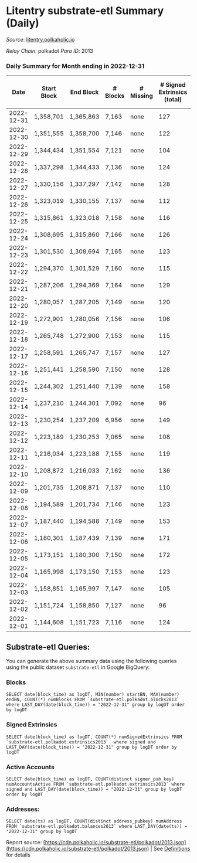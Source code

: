 # Litentry substrate-etl Summary (Daily)

_Source_: [litentry.polkaholic.io](https://litentry.polkaholic.io)

*Relay Chain*: polkadot
*Para ID*: 2013



### Daily Summary for Month ending in 2022-12-31


| Date | Start Block | End Block | # Blocks | # Missing | # Signed Extrinsics (total) | # Active Accounts | # Addresses with Balances | # Events | # Transfers | # XCM Transfers In | # XCM Transfers Out |
| ---- | ----------- | --------- | -------- | --------- | --------------------------- | ----------------- | ------------------------- | -------- | ----------- | ------------------ | ------------------- |
| 2022-12-31 | 1,358,701 | 1,365,863 | 7,163 | none  | 127 | 61 | 4,741 | 20,358 |   |   |   |
| 2022-12-30 | 1,351,555 | 1,358,700 | 7,146 | none  | 122 | 67 | 4,739 | 20,223 |   |   |   |
| 2022-12-29 | 1,344,434 | 1,351,554 | 7,121 | none  | 104 | 53 | 4,739 | 18,752 |   |   |   |
| 2022-12-28 | 1,337,298 | 1,344,433 | 7,136 | none  | 124 | 64 | 4,738 | 20,136 |   |   |   |
| 2022-12-27 | 1,330,156 | 1,337,297 | 7,142 | none  | 128 | 65 | 4,737 | 20,151 |   |   |   |
| 2022-12-26 | 1,323,019 | 1,330,155 | 7,137 | none  | 112 | 61 | 4,738 | 19,980 |   |   |   |
| 2022-12-25 | 1,315,861 | 1,323,018 | 7,158 | none  | 116 | 59 |  | 19,972 |   |   |   |
| 2022-12-24 | 1,308,695 | 1,315,860 | 7,166 | none  | 126 | 61 |  | 20,039 |   |   |   |
| 2022-12-23 | 1,301,530 | 1,308,694 | 7,165 | none  | 123 | 70 |  | 19,988 |   |   |   |
| 2022-12-22 | 1,294,370 | 1,301,529 | 7,160 | none  | 115 | 57 |  | 19,910 |   |   |   |
| 2022-12-21 | 1,287,206 | 1,294,369 | 7,164 | none  | 129 | 70 |  | 19,967 |   |   |   |
| 2022-12-20 | 1,280,057 | 1,287,205 | 7,149 | none  | 120 | 67 |  | 19,865 |   |   |   |
| 2022-12-19 | 1,272,901 | 1,280,056 | 7,156 | none  | 106 | 55 |  | 19,744 | 1  |   |   |
| 2022-12-18 | 1,265,748 | 1,272,900 | 7,153 | none  | 115 | 60 |  | 19,722 |   |   |   |
| 2022-12-17 | 1,258,591 | 1,265,747 | 7,157 | none  | 127 | 64 | 4,731 | 19,837 |   |   |   |
| 2022-12-16 | 1,251,441 | 1,258,590 | 7,150 | none  | 128 | 62 | 4,731 | 19,844 |   |   |   |
| 2022-12-15 | 1,244,302 | 1,251,440 | 7,139 | none  | 158 | 74 | 4,731 | 19,876 |   |   |   |
| 2022-12-14 | 1,237,210 | 1,244,301 | 7,092 | none  | 96 | 59 |  | 19,318 |   |   |   |
| 2022-12-13 | 1,230,254 | 1,237,209 | 6,956 | none  | 149 | 73 | 4,729 | 19,290 |   |   |   |
| 2022-12-12 | 1,223,189 | 1,230,253 | 7,065 | none  | 108 | 57 |  | 19,189 |   |   |   |
| 2022-12-11 | 1,216,034 | 1,223,188 | 7,155 | none  | 119 | 70 |  | 19,394 |   |   |   |
| 2022-12-10 | 1,208,872 | 1,216,033 | 7,162 | none  | 136 | 69 |  | 19,465 |   |   |   |
| 2022-12-09 | 1,201,735 | 1,208,871 | 7,137 | none  | 110 | 56 |  | 19,212 |   |   |   |
| 2022-12-08 | 1,194,589 | 1,201,734 | 7,146 | none  | 123 | 65 |  | 19,253 |   |   |   |
| 2022-12-07 | 1,187,440 | 1,194,588 | 7,149 | none  | 153 | 71 |  | 19,320 |   |   |   |
| 2022-12-06 | 1,180,301 | 1,187,439 | 7,139 | none  | 171 | 77 |  | 19,218 |   |   |   |
| 2022-12-05 | 1,173,151 | 1,180,300 | 7,150 | none  | 172 | 72 |  | 19,077 |   |   |   |
| 2022-12-04 | 1,165,998 | 1,173,150 | 7,153 | none  | 123 | 68 |  | 18,671 |   |   |   |
| 2022-12-03 | 1,158,851 | 1,165,997 | 7,147 | none  | 105 | 54 |  | 18,454 |   |   |   |
| 2022-12-02 | 1,151,724 | 1,158,850 | 7,127 | none  | 96 | 54 |  | 18,313 |   |   |   |
| 2022-12-01 | 1,144,608 | 1,151,723 | 7,116 | none  | 124 | 55 |  | 17,570 |   |   |   |

## Substrate-etl Queries:
You can generate the above summary data using the following queries using the public dataset `substrate-etl` in Google BigQuery:


### Blocks
```
SELECT date(block_time) as logDT, MIN(number) startBN, MAX(number) endBN, COUNT(*) numBlocks FROM `substrate-etl.polkadot.blocks2013`  where LAST_DAY(date(block_time)) = "2022-12-31" group by logDT order by logDT
```


### Signed Extrinsics
```
SELECT date(block_time) as logDT, COUNT(*) numSignedExtrinsics FROM `substrate-etl.polkadot.extrinsics2013`  where signed and LAST_DAY(date(block_time)) = "2022-12-31" group by logDT order by logDT
```


### Active Accounts
```
SELECT date(block_time) as logDT, COUNT(distinct signer_pub_key) numAccountsActive FROM `substrate-etl.polkadot.extrinsics2013` where signed and LAST_DAY(date(block_time)) = "2022-12-31" group by logDT order by logDT
```


### Addresses:
```
SELECT date(ts) as logDT, COUNT(distinct address_pubkey) numAddress FROM `substrate-etl.polkadot.balances2013` where LAST_DAY(date(ts)) = "2022-12-31" group by logDT
```



Report source: [https://cdn.polkaholic.io/substrate-etl/polkadot/2013.json](https://cdn.polkaholic.io/substrate-etl/polkadot/2013.json) | See [Definitions](/DEFINITIONS.md) for details
